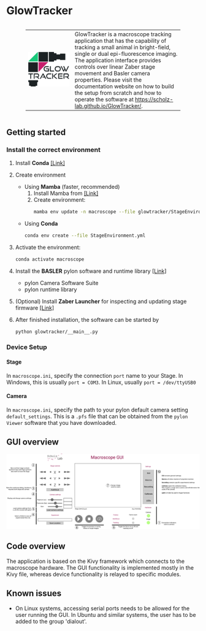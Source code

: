# GlowTracker

<div style="display: flex; justify-content: center; align-items: center;">
    <table style="width: 80%; border: none;">
        <colgroup>
            <col style="width: 30%;">
        </colgroup>
        <tr>
            <td>
                <img src="glowtracker/images/macroscope_logo.png" alt="photo macroscope" display="block">
            </td>
            <td style="text-align: left; vertical-align: top;">   
                GlowTracker is a macroscope tracking application that has the capability of tracking a small animal in bright-field, single or dual epi-fluorescence imaging. The application interface provides controls over linear Zaber stage movement and Basler camera properties. Please visit the documentation website on how to build the setup from scratch and how to operate the software at <a href="https://scholz-lab.github.io/GlowTracker/">https://scholz-lab.github.io/GlowTracker/</a>.
            </td>
        </tr>
    </table>
</div>


## Getting started
### Install the correct environment
1. Install **Conda** [[Link]](https://conda.io/projects/conda/en/latest/user-guide/install/index.html)
2. Create environment
    - Using **Mamba** (faster, recommended)
        1. Install Mamba from [[Link]](https://mamba.readthedocs.io/en/latest/installation.html)
        2. Create environment: 
            ```bash 
            mamba env update -n macroscope --file glowtracker/StageEnvironment.yml
            ```
    - Using **Conda**
        ```bash 
        conda env create --file StageEnvironment.yml
        ```

3. Activate the environment: 
    ```bash
    conda activate macroscope
    ```

4. Install the **BASLER** pylon software and runtime library [[Link]](https://www.baslerweb.com/en/software/pylon/)
    - pylon Camera Software Suite
    - pylon runtime library

5. (Optional) Install **Zaber Launcher** for inspecting and updating stage firmware [[Link]](https://software.zaber.com/zaber-launcher/download)

6. After finished installation, the software can be started by
    ```bash
    python glowtracker/__main__.py
    ```

### Device Setup
#### Stage
In `macroscope.ini`, specify the connection `port` name to your Stage. In Windows, this is usually `port = COM3`. In Linux, usually `port = /dev/ttyUSB0`

#### Camera
In `macroscope.ini`, specify the path to your pylon default camera setting `default_settings`. This is a `.pfs` file that can be obtained from the `pylon Viewer` software that you have downloaded.

## GUI overview
<img alt="annotated GUI" src="glowtracker/images/gui_annotation.png" width="1250">

## Code overview

The application is based on the Kivy framework which connects to the macroscope hardware.
The GUI functionality is implemented mostly in the Kivy file, whereas device functionality is relayed to specific modules.

## Known issues

- On Linux systems, accessing serial ports needs to be allowed for the user running the GUI. In Ubuntu and similar systems, the user has to be added to the group 'dialout'.
